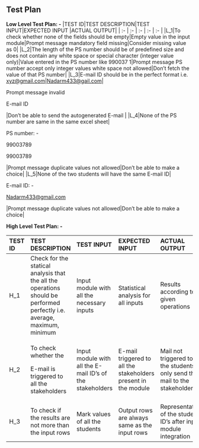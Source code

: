 <h2>Test Plan</h2>
 
 **Low Level Test Plan: -**
 |TEST ID|TEST DESCRIPTION|TEST INPUT|EXPECTED INPUT |ACTUAL OUTPUT|
| :- | :- | :- | :- | :- |
|L\_1|To check whether none of the fields should be empty|Empty value in the input module|Prompt message mandatory field missing|Consider missing value as 0|
|L\_2|The length of the PS number should be of predefined size and does not contain any white space or special character (integer value only)|Value entered in the PS number like 990037 1|Prompt message PS number accept only integer values white space not allowed|Don’t fetch the value of that PS number|
|L\_3|E-mail ID should be in the perfect format i.e. xyz@gmail.com|Nadarm433@gail.com|<p>Prompt message invalid </p><p>E-mail ID</p>|Don’t be able to send the autogenerated    E-mail |
|L\_4|None of the PS number are same in the same excel sheet|<p>PS number: -</p><p>99003789</p><p>99003789</p>|Prompt message duplicate values not allowed|Don’t be able to make a choice|
|L\_5|None of the two students will have the same E-mail ID|<p>E-mail ID: -</p><p>Nadarm433@gmail.com</p><p></p>|Prompt message duplicate values not allowed|Don’t be able to make a choice|


**High Level Test Plan: -**

|TEST ID|TEST DESCRIPTION|TEST INPUT|EXPECTED INPUT|ACTUAL OUTPUT|
| :- | :- | :- | :- | :- |
|H\_1|Check for the statical analysis that the all the operations should be performed perfectly i.e. average, maximum, minimum  |Input module with all the necessary inputs|Statistical analysis for all inputs|Results according to given operations|
|H\_2|<p>To check whether   the </p><p>E-mail is triggered to all the stakeholders</p>|Input module with all the E-mail ID’s of the stakeholders|E-mail triggered to all the stakeholders present in the module|Mail not triggered to the students only send the mail to the stakeholders|
|H\_3|To check if the results are not more than the input rows|Mark values of all the students|Output rows are always same as the input rows|Representation of the student ID’s after input module integration|

